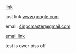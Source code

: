 [link](www.google.com)

just link www.google.com

email: 4inpcmaster@gmail.com

[email link](4inpcmaster@gmail.com)

test is ower
piss off
